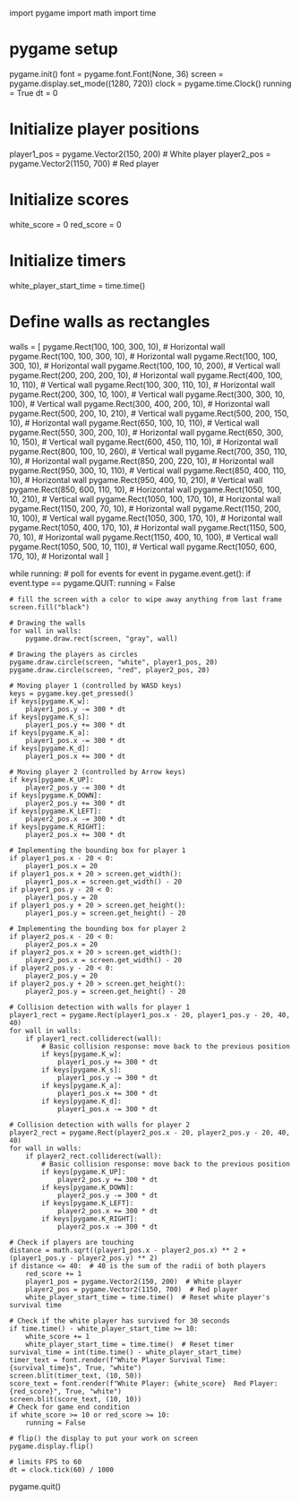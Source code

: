 import pygame
import math
import time

# pygame setup
pygame.init()
font = pygame.font.Font(None, 36)
screen = pygame.display.set_mode((1280, 720))
clock = pygame.time.Clock()
running = True
dt = 0

# Initialize player positions
player1_pos = pygame.Vector2(150, 200)  # White player
player2_pos = pygame.Vector2(1150, 700)  # Red player

# Initialize scores
white_score = 0
red_score = 0

# Initialize timers
white_player_start_time = time.time()

# Define walls as rectangles
walls = [
    pygame.Rect(100, 100, 300, 10),   # Horizontal wall
    pygame.Rect(100, 100, 300, 10),   # Horizontal wall
    pygame.Rect(100, 100, 300, 10),   # Horizontal wall
    pygame.Rect(100, 100, 10, 200),   # Vertical wall
    pygame.Rect(200, 200, 200, 10),   # Horizontal wall
    pygame.Rect(400, 100, 10, 110),   # Vertical wall
    pygame.Rect(100, 300, 110, 10),   # Horizontal wall
    pygame.Rect(200, 300, 10, 100),   # Vertical wall
    pygame.Rect(300, 300, 10, 100),   # Vertical wall
    pygame.Rect(300, 400, 200, 10),   # Horizontal wall
    pygame.Rect(500, 200, 10, 210),   # Vertical wall
    pygame.Rect(500, 200, 150, 10),   # Horizontal wall
    pygame.Rect(650, 100, 10, 110),   # Vertical wall
    pygame.Rect(550, 300, 200, 10),   # Horizontal wall
    pygame.Rect(650, 300, 10, 150),   # Vertical wall
    pygame.Rect(600, 450, 110, 10),   # Horizontal wall
    pygame.Rect(800, 100, 10, 260),   # Vertical wall
    pygame.Rect(700, 350, 110, 10),   # Horizontal wall
    pygame.Rect(850, 200, 220, 10),   # Horizontal wall
    pygame.Rect(950, 300, 10, 110),   # Vertical wall
    pygame.Rect(850, 400, 110, 10),   # Horizontal wall
    pygame.Rect(950, 400, 10, 210),   # Vertical wall
    pygame.Rect(850, 600, 110, 10),   # Horizontal wall
    pygame.Rect(1050, 100, 10, 210),  # Vertical wall
    pygame.Rect(1050, 100, 170, 10),  # Horizontal wall
    pygame.Rect(1150, 200, 70, 10),   # Horizontal wall
    pygame.Rect(1150, 200, 10, 100),  # Vertical wall
    pygame.Rect(1050, 300, 170, 10),  # Horizontal wall
    pygame.Rect(1050, 400, 170, 10),  # Horizontal wall
    pygame.Rect(1150, 500, 70, 10),   # Horizontal wall
    pygame.Rect(1150, 400, 10, 100),  # Vertical wall
    pygame.Rect(1050, 500, 10, 110),  # Vertical wall
    pygame.Rect(1050, 600, 170, 10),  # Horizontal wall
]

while running:
    # poll for events
    for event in pygame.event.get():
        if event.type == pygame.QUIT:
            running = False

    # fill the screen with a color to wipe away anything from last frame
    screen.fill("black")

    # Drawing the walls
    for wall in walls:
        pygame.draw.rect(screen, "gray", wall)

    # Drawing the players as circles
    pygame.draw.circle(screen, "white", player1_pos, 20)
    pygame.draw.circle(screen, "red", player2_pos, 20)

    # Moving player 1 (controlled by WASD keys)
    keys = pygame.key.get_pressed()
    if keys[pygame.K_w]:
        player1_pos.y -= 300 * dt
    if keys[pygame.K_s]:
        player1_pos.y += 300 * dt
    if keys[pygame.K_a]:
        player1_pos.x -= 300 * dt
    if keys[pygame.K_d]:
        player1_pos.x += 300 * dt

    # Moving player 2 (controlled by Arrow keys)
    if keys[pygame.K_UP]:
        player2_pos.y -= 300 * dt
    if keys[pygame.K_DOWN]:
        player2_pos.y += 300 * dt
    if keys[pygame.K_LEFT]:
        player2_pos.x -= 300 * dt
    if keys[pygame.K_RIGHT]:
        player2_pos.x += 300 * dt

    # Implementing the bounding box for player 1
    if player1_pos.x - 20 < 0:
        player1_pos.x = 20
    if player1_pos.x + 20 > screen.get_width():
        player1_pos.x = screen.get_width() - 20
    if player1_pos.y - 20 < 0:
        player1_pos.y = 20
    if player1_pos.y + 20 > screen.get_height():
        player1_pos.y = screen.get_height() - 20

    # Implementing the bounding box for player 2
    if player2_pos.x - 20 < 0:
        player2_pos.x = 20
    if player2_pos.x + 20 > screen.get_width():
        player2_pos.x = screen.get_width() - 20
    if player2_pos.y - 20 < 0:
        player2_pos.y = 20
    if player2_pos.y + 20 > screen.get_height():
        player2_pos.y = screen.get_height() - 20

    # Collision detection with walls for player 1
    player1_rect = pygame.Rect(player1_pos.x - 20, player1_pos.y - 20, 40, 40)
    for wall in walls:
        if player1_rect.colliderect(wall):
            # Basic collision response: move back to the previous position
            if keys[pygame.K_w]:
                player1_pos.y += 300 * dt
            if keys[pygame.K_s]:
                player1_pos.y -= 300 * dt
            if keys[pygame.K_a]:
                player1_pos.x += 300 * dt
            if keys[pygame.K_d]:
                player1_pos.x -= 300 * dt

    # Collision detection with walls for player 2
    player2_rect = pygame.Rect(player2_pos.x - 20, player2_pos.y - 20, 40, 40)
    for wall in walls:
        if player2_rect.colliderect(wall):
            # Basic collision response: move back to the previous position
            if keys[pygame.K_UP]:
                player2_pos.y += 300 * dt
            if keys[pygame.K_DOWN]:
                player2_pos.y -= 300 * dt
            if keys[pygame.K_LEFT]:
                player2_pos.x += 300 * dt
            if keys[pygame.K_RIGHT]:
                player2_pos.x -= 300 * dt

    # Check if players are touching
    distance = math.sqrt((player1_pos.x - player2_pos.x) ** 2 + (player1_pos.y - player2_pos.y) ** 2)
    if distance <= 40:  # 40 is the sum of the radii of both players
        red_score += 1
        player1_pos = pygame.Vector2(150, 200)  # White player
        player2_pos = pygame.Vector2(1150, 700)  # Red player
        white_player_start_time = time.time()  # Reset white player's survival time

    # Check if the white player has survived for 30 seconds
    if time.time() - white_player_start_time >= 10:
        white_score += 1
        white_player_start_time = time.time()  # Reset timer
    survival_time = int(time.time() - white_player_start_time)
    timer_text = font.render(f"White Player Survival Time: {survival_time}s", True, "white")
    screen.blit(timer_text, (10, 50))
    score_text = font.render(f"White Player: {white_score}  Red Player: {red_score}", True, "white")
    screen.blit(score_text, (10, 10))
    # Check for game end condition
    if white_score >= 10 or red_score >= 10:
        running = False

    # flip() the display to put your work on screen
    pygame.display.flip()

    # limits FPS to 60
    dt = clock.tick(60) / 1000

pygame.quit()
